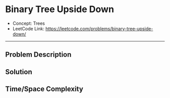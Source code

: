 # Binary Tree Upside Down

- Concept: Trees
- LeetCode Link: https://leetcode.com/problems/binary-tree-upside-down/

---

## Problem Description

## Solution

## Time/Space Complexity

